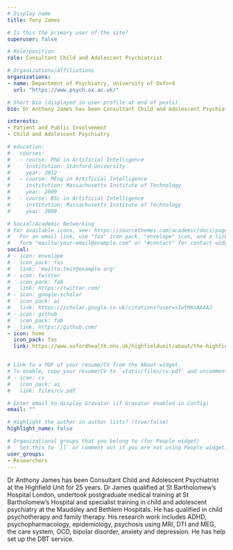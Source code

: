```yaml
---
# Display name
title: Tony James

# Is this the primary user of the site?
superuser: false

# Role/position
role: Consultant Child and Adolescent Psychiatrist

# Organizations/Affiliations
organizations:
- name: Department of Psychiatry, University of Oxford
  url: "https://www.psych.ox.ac.uk/"

# Short bio (displayed in user profile at end of posts)
bio: Dr Anthony James has been Consultant Child and Adolescent Psychiatrist at the Highfield Unit for 25 years. Dr James qualified at St Bartholomew’s Hospital London, undertook postgraduate medical training at St Bartholomew’s Hospital and specialist training in child and adolescent psychiatry at the Maudsley and Bethlem Hospitals. He has qualified in child psychotherapy and family therapy. His research work includes ADHD, psychopharmacology, epidemiology, psychosis using MRI, DTI and MEG, the care system, OCD, bipolar disorder, anxiety and depression. He has help set up the DBT service.

interests:
- Patient and Public Involvement
- Child and Adolescent Psychiatry

# education:
#   courses:
#   - course: PhD in Artificial Intelligence
#     institution: Stanford University
#     year: 2012
#   - course: MEng in Artificial Intelligence
#     institution: Massachusetts Institute of Technology
#     year: 2009
#   - course: BSc in Artificial Intelligence
#     institution: Massachusetts Institute of Technology
#     year: 2008

# Social/Academic Networking
# For available icons, see: https://sourcethemes.com/academic/docs/page-builder/#icons
#   For an email link, use "fas" icon pack, "envelope" icon, and a link in the
#   form "mailto:your-email@example.com" or "#contact" for contact widget.
social:
# - icon: envelope
#   icon_pack: fas
#   link: 'mailto:test@example.org'
# - icon: twitter
#   icon_pack: fab
#   link: https://twitter.com/
# - icon: google-scholar
#   icon_pack: ai
#   link: https://scholar.google.co.uk/citations?user=sIwtMXoAAAAJ
# - icon: github
#   icon_pack: fab
#   link: https://github.com/
- icon: home
  icon_pack: fas
  link: https://www.oxfordhealth.nhs.uk/highfieldunit/about/the-highfield-clinical-team/


# Link to a PDF of your resume/CV from the About widget.
# To enable, copy your resume/CV to `static/files/cv.pdf` and uncomment the lines below.
# - icon: cv
#   icon_pack: ai
#   link: files/cv.pdf

# Enter email to display Gravatar (if Gravatar enabled in Config)
email: ""

# Highlight the author in author lists? (true/false)
highlight_name: false

# Organizational groups that you belong to (for People widget)
#   Set this to `[]` or comment out if you are not using People widget.
user_groups:
- Researchers
---
```


Dr Anthony James has been Consultant Child and Adolescent Psychiatrist at the Highfield Unit for 25 years. Dr James qualified at St Bartholomew’s Hospital London, undertook postgraduate medical training at St Bartholomew’s Hospital and specialist training in child and adolescent psychiatry at the Maudsley and Bethlem Hospitals. He has qualified in child psychotherapy and family therapy. His research work includes ADHD, psychopharmacology, epidemiology, psychosis using MRI, DTI and MEG, the care system, OCD, bipolar disorder, anxiety and depression. He has help set up the DBT service.